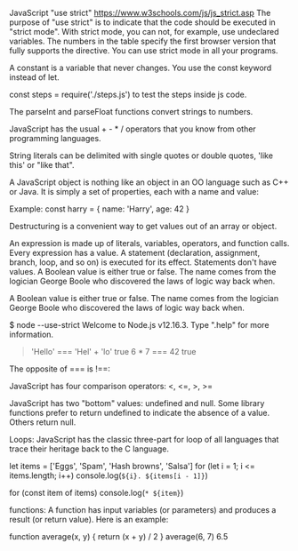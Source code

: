 JavaScript "use strict"
https://www.w3schools.com/js/js_strict.asp
The purpose of "use strict" is to indicate that the code should be executed in "strict mode". 
With strict mode, you can not, for example, use undeclared variables. 
The numbers in the table specify the first browser version that fully supports the directive. 
You can use strict mode in all your programs.

A constant is a variable that never changes. You use the const keyword instead of let.

const steps = require('./steps.js') to test the steps inside js code. 


The parseInt and parseFloat functions convert strings to numbers.

JavaScript has the usual + - * / operators that you know from other programming languages.

String literals can be delimited with single quotes or double quotes, 'like this' or "like that".


A JavaScript object is nothing like an object in an OO language such as C++ or Java. It is simply a set of properties, each with a name and value:

Example:
const harry = { name: 'Harry', age: 42 }

Destructuring is a convenient way to get values out of an array or object. 

An expression is made up of literals, variables, operators, and function calls. Every expression has a value.
A statement (declaration, assignment, branch, loop, and so on) is executed for its effect. Statements don't have values.
A Boolean value is either true or false. The name comes from the logician George Boole who discovered the laws of logic way back when.

A Boolean value is either true or false. The name comes from the logician George Boole who discovered the laws of logic way back when.


$ node --use-strict
Welcome to Node.js v12.16.3.
Type ".help" for more information.
> 'Hello' === 'Hel' + 'lo'
true
> 6 * 7 === 42
true
 
The opposite of === is !==:


JavaScript has four comparison operators: <, <=, >, >=


JavaScript has two "bottom" values: undefined and null. Some library functions prefer to return undefined to indicate the absence of a value. Others return null.


Loops: 
JavaScript has the classic three-part for loop of all languages that trace their heritage back to the C language.

let items = ['Eggs', 'Spam', 'Hash browns', 'Salsa']
for (let i = 1; i <= items.length; i++)
   console.log(`${i}. ${items[i - 1]}`)

for (const item of items) 
   console.log(`* ${item}`)

functions: 
A function has input variables (or parameters) and produces a result (or return value). Here is an example:

function average(x, y) {
  return (x + y) / 2
}
average(6, 7)
6.5